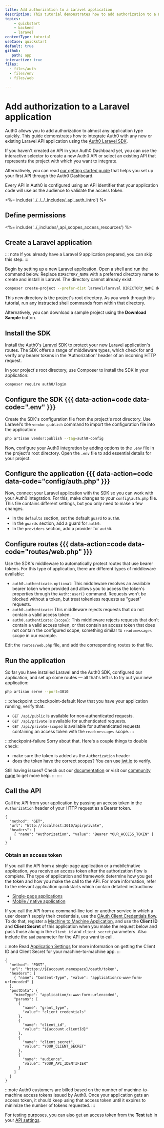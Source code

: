 ```yaml
---
title: Add authorization to a Laravel application
description: This tutorial demonstrates how to add authorization to a Laravel API application using the Auth0 Laravel SDK.
topics:
    - quickstart
    - backend
    - laravel
contentType: tutorial
useCase: quickstart
default: true
github:
   path: app
interactive: true
files:
  - files/auth
  - files/env
  - files/web

---
```


# Add authorization to a Laravel application
Auth0 allows you to add authorization to almost any application type quickly. This guide demonstrates how to integrate Auth0 with any new or existing Laravel API application using the [Auth0 Laravel SDK](https://github.com/auth0/laravel-auth0).

If you haven't created an API in your Auth0 Dashboard yet, you can use the interactive selector to create a new Auth0 API or select an existing API that represents the project with which you want to integrate.

Alternatively, you can read [our getting started guide](get-started/auth0-overview/set-up-apis) that helps you set up your first API through the Auth0 Dashboard.

Every API in Auth0 is configured using an API identifier that your application code will use as the audience to validate the access token.

<%= include('../../../_includes/_api_auth_intro') %>

## Define permissions
<%= include('../_includes/_api_scopes_access_resources') %>

## Create a Laravel application

::: note
If you already have a Laravel 9 application prepared, you can skip this step.
:::

Begin by setting up a new Laravel application. Open a shell and run the command below. Replace `DIRECTORY_NAME` with a preferred directory name to create and install in Laravel. The directory cannot already exist.

```sh
composer create-project --prefer-dist laravel/laravel DIRECTORY_NAME dev-master
```

This new directory is the project's root directory. As you work through this tutorial, run any instructed shell commands from within that directory.

Alternatively, you can download a sample project using the **Download Sample** button.

## Install the SDK

Install the [Auth0's Laravel SDK](https://github.com/auth0/laravel-auth0) to protect your new Laravel application's routes. The SDK offers a range of middleware types, which check for and verify any bearer tokens in the 'Authorization' header of an incoming HTTP request.

In your project's root directory, use Composer to install the SDK in your application:

```sh
composer require auth0/login
```

## Configure the SDK {{{ data-action=code data-code=".env" }}}

Create the SDK's configuration file from the project's root directory. Use Laravel's the `vendor:publish` command to import the configuration file into the application:

```sh
php artisan vendor:publish --tag=auth0-config
```

Now, configure your Auth0 integration by adding options to the `.env` file in the project's root directory. Open the `.env` file to add essential details for your project.

## Configure the application {{{ data-action=code data-code="config/auth.php" }}}

Now, connect your Laravel application with the SDK so you can work with your Auth0 integration. For this, make changes to your `config\auth.php` file. This file contains different settings, but you only need to make a few changes.

- In the `defaults` section, set the default `guard` to `auth0`.
- In the `guards` section, add a guard for `auth0`.
- In the `providers` section, add a provider for `auth0`.

## Configure routes {{{ data-action=code data-code="routes/web.php" }}}

Use the SDK's middleware to automatically protect routes that use bearer tokens. For this type of application, there are different types of middleware available: 

- `auth0.authenticate.optional`: This middleware resolves an available bearer token when provided and allows you to access the token's properties through the `Auth::user()` command. Requests won't be blocked without a token, but treat tokenless requests as "guest" requests.
- `auth0.authenticate`: This middleware rejects requests that do not contain a valid access token.
- `auth0.authenticate:{scope}`: This middleware rejects requests that don't contain a valid access token, or that contain an access token that does not contain the configured scope, something similar to `read:messages` scope in our example.

Edit the `routes/web.php` file, and add the corresponding routes to that file.

## Run the application

So far you have installed Laravel and the Auth0 SDK, configured our application, and set up some routes — all that's left is to try out your new application:

```sh
php artisan serve --port=3010
```

::::checkpoint
:::checkpoint-default
Now that you have your application running, verify that:
* `GET /api/public` is available for non-authenticated requests.
* `GET /api/private` is available for authenticated requests.
* `GET /api/private-scoped` is available for authenticated requests containing an access token with the `read:messages` scope.
  :::

:::checkpoint-failure
Sorry about that. Here's a couple things to double check:
* make sure the token is added as the `Authorization` header
* does the token have the correct scopes? You can use [jwt.io](https://jwt.io/) to verify.

Still having issues? Check out our [documentation](https://auth0.com/docs) or visit our [community page](https://community.auth0.com) to get more help.
:::
::::

## Call the API

Call the API from your application by passing an access token in the `Authorization` header of your HTTP request as a Bearer token.

```har
{
  "method": "GET",
  "url": "http://localhost:3010/api/private",
  "headers": [
    { "name": "Authorization", "value": "Bearer YOUR_ACCESS_TOKEN" }
  ]
}
```

### Obtain an access token

If you call the API from a single-page application or a mobile/native application, you receive an access token after the authorization flow is complete. The type of application and framework determine how you get the token and how you make the call to the API. For more information, refer to the relevant application quickstarts which contain detailed instructions:

* [Single-page applications](/quickstart/spa)
* [Mobile / native application](/quickstart/native)

If you call the API from a command-line tool or another service in which a user doesn't supply their credentials, use the [OAuth Client Credentials flow](/api/authentication#client-credentials). To do that, register a [Machine to Machine Application](${manage_url}/#/applications), and use the **Client ID** and **Client Secret** of this application when you make the request below and pass those along in the `client_id` and `client_secret` parameters. Also include the `aud` parameter for the API you want to call.

:::note
Read [Application Settings](https://auth0.com/docs/get-started/dashboard/application-settings) for more information on getting the Client ID and Client Secret for your machine-to-machine app.
:::

```har
{
  "method": "POST",
  "url": "https://${account.namespace}/oauth/token",
  "headers": [
    { "name": "Content-Type", "value": "application/x-www-form-urlencoded" }
  ],
  "postData": {
    "mimeType": "application/x-www-form-urlencoded",
    "params": [
      {
        "name": "grant_type",
        "value": "client_credentials"
      },
      {
        "name": "client_id",
        "value": "${account.clientId}"
      },
      {
        "name": "client_secret",
        "value": "YOUR_CLIENT_SECRET"
      },
      {
        "name": "audience",
        "value": "YOUR_API_IDENTIFIER"
      }
    ]
  }
}
```

:::note
Auth0 customers are billed based on the number of machine-to-machine access tokens issued by Auth0. Once your application gets an access token, it should keep using that access token until it expires to minimize the number of tokens requested.
:::

For testing purposes, you can also get an access token from the **Test** tab in your [API settings](${manage_url}/#/apis).
